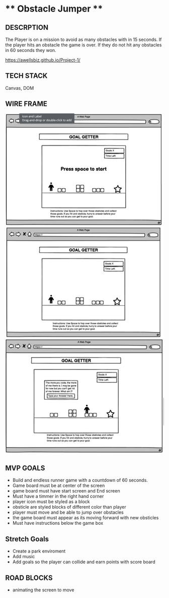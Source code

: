 # ** Obstacle Jumper **

## DESCRPTION

The Player is on a mission to avoid as many obstacles with in 15 seconds. If the player hits an obstacle the game is over. If they do not hit any obstacles in 60 seconds they won.

https://awellsbiz.github.io/Project-1/

## TECH STACK

Canvas, DOM

## WIRE FRAME

![Image of start screen](images/Start%20Screen.png)
![Image of main screen](images/Main%20Screen.png)
![Image of collide screen](images/Collide%20Screen.png)

## MVP GOALS

- Build and endless runner game with a countdown of 60 seconds. 
- Game board must be at center of the screen
- game board must have start screen and End screen
- Must have a timmer in the right hand corner 
- player icon must be styled as a block
- obsticle are styled blocks of different color than player
- player must move and be able to jump over obstacles
- the game board must appear as its moving forward with new obsticles
- Must have instructions below the game box 


## Stretch Goals 

- Create a park enviroment
- Add music
- Add goals so the player can collide and earn points with score board

## ROAD BLOCKS

- animating the screen to move


